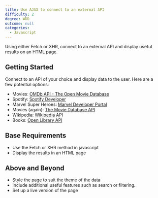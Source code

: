 ```yaml
---
title: Use AJAX to connect to an external API
difficulty: 2
degree: WDD
outcome: null
categories:
  - Javascript
---
```


Using either Fetch or XHR, connect to an external API and display useful results on an HTML page.

## Getting Started

Connect to an API of your choice and display data to the user. Here are a few potential options:

- Movies: [OMDb API - The Open Movie Database](http://www.omdbapi.com/)
- Spotify: [Spotify Developer](https://developer.spotify.com/)
- Marvel Super Heroes: [Marvel Developer Portal](http://developer.marvel.com/)
- Movies (again): [The Movie Database API](https://developers.themoviedb.org/3/getting-started)
- Wikipedia: [Wikipedia API](https://www.mediawiki.org/wiki/API:Main_page)
- Books: [Open Library API](https://openlibrary.org/developers/api)

## Base Requirements

- Use the Fetch or XHR method in javascript
- Display the results in an HTML page

## Above and Beyond

- Style the page to suit the theme of the data
- Include additional useful features such as search or filtering.
- Set up a live version of the page